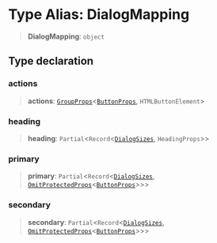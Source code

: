 # Type Alias: DialogMapping

> **DialogMapping**: `object`

## Type declaration

### actions

> **actions**: [`GroupProps`](GroupProps.md)\<[`ButtonProps`](ButtonProps.md), `HTMLButtonElement`\>

### heading

> **heading**: `Partial`\<`Record`\<[`DialogSizes`](DialogSizes.md), `HeadingProps`\>\>

### primary

> **primary**: `Partial`\<`Record`\<[`DialogSizes`](DialogSizes.md), [`OmitProtectedProps`](OmitProtectedProps.md)\<[`ButtonProps`](ButtonProps.md)\>\>\>

### secondary

> **secondary**: `Partial`\<`Record`\<[`DialogSizes`](DialogSizes.md), [`OmitProtectedProps`](OmitProtectedProps.md)\<[`ButtonProps`](ButtonProps.md)\>\>\>
